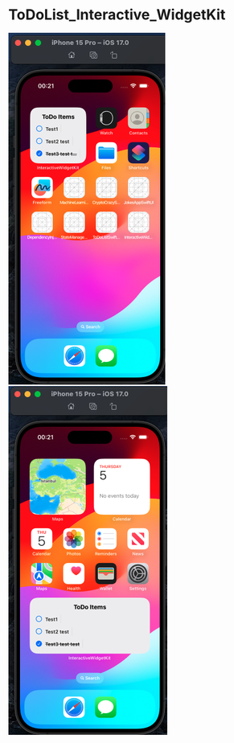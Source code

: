 # ToDoList_Interactive_WidgetKit
![](https://github.com/BekirGeris/depo/blob/main/WidgetApp1.png)
![](https://github.com/BekirGeris/depo/blob/main/WidgetApp2.png)
